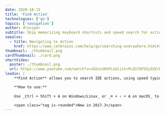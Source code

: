 ```yaml
---
date: 2020-10-15
title: 'Find Action'
technologies: ['go']
topics: ['navigation']
author: dlsniper
subtitle: Skip memorizing keyboard shortcuts and speed search for actions instead.
seealso:
  - title: Navigating to Action
    href: https://www.jetbrains.com/help/go/searching-everywhere.html#search_actions
thumbnail: ./thumbnail.png
cardThumbnail: ./card.png
shortVideo:
  poster: ./thumbnail.png
  url: https://www.youtube.com/watch?v=sO2usSKhPLo&list=PLQ176FUIyIUZrbrlz4AY1V8VzBJKZyVlW&index=42
leadin: |
    **Find Action** allows you to search IDE actions, using speed typing. This way you can stop memorizing all the shortcuts and focus on what matters.

    **How to use:**
    
    Use _Ctrl + Shift + A on Windows/Linux_ or _⌘ + ⇧ + A on macOS_ to invoke the **Find Action**.

    <span class="tag is-rounded">New in 2017.3</span>
---
```

